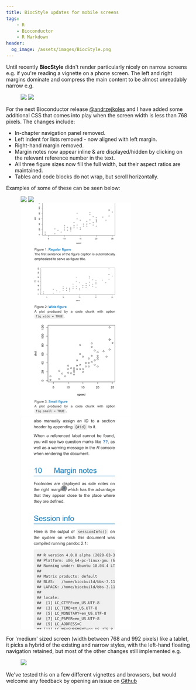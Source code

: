 ```yaml
---
title: BiocStyle updates for mobile screens
tags:
    - R
    - Bioconductor
    - R Markdown
header:
  og_image: /assets/images/BiocStyle.png
---
```


Until recently **BiocStyle** didn't render particularly nicely on narrow screens e.g. if you're reading a vignette on a phone screen.  The left and right margins dominate and compress the main content to be almost unreadably narrow e.g.

<figure style="width: 60%" class="half">
    <img src="https://user-images.githubusercontent.com/971237/68586393-de4cf100-0484-11ea-81f0-39df6aa64b91.png">
    <img src="https://user-images.githubusercontent.com/971237/68586400-e016b480-0484-11ea-94cd-8c9e7ccfc83c.png">
</figure>

For the next Bioconductor release [@andrzejkoles](https://twitter.com/andrzejkoles) and I have added some additional CSS that comes into play when the screen width is less than 768 pixels.  The changes include:

- In-chapter navigation panel removed.
- Left indent for lists removed - now aligned with left margin.
- Right-hand margin removed.
- Margin notes now appear inline & are displayed/hidden by clicking on the relevant reference number in the text.
- All three figure sizes now fill the full width, but their aspect ratios are maintained.
- Tables and code blocks do not wrap, but scroll horizontally.

Examples of some of these can be seen below:

<figure style="width: 60%" class="half">
    <img src="https://user-images.githubusercontent.com/971237/68587121-94650a80-0486-11ea-8be7-62fd0494f291.png">
    <img src="https://user-images.githubusercontent.com/971237/68587127-97f89180-0486-11ea-91a0-afa02217084a.png">
    <img src="/assets/images/biocstyle_plots.png">
    <img src="/assets/images/biocstyle_footnotes.gif">
</figure>


For 'medium' sized screen (width between 768 and 992 pixels) like a tablet, it picks a hybrid of the existing and narrow styles, with the left-hand floating navigation retained, but most of the other changes still implemented e.g. 

<figure style="width: 75%" class="half">
    <img src="https://user-images.githubusercontent.com/971237/68588279-5c12fb80-0489-11ea-9222-e47b6f2d22c2.png">
</figure>    

We've tested this on a few different vignettes and browsers, but would welcome any feedback by opening an issue on [Github](https://github.com/Bioconductor/BiocStyle/issues)
